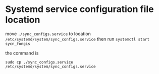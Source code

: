 # Systemd service configuration file location 

move `./sync_configs.service` to location `/etc/systemd/system/sync_configs.service` then run `systemctl start sycn_fongis` 

the command is

```
sudo cp ./sync_configs.service  /etc/systemd/system/sync_configs.service  
```
